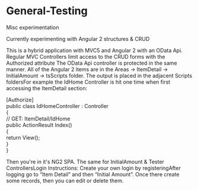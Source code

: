 # General-Testing
Misc experimentation

Currently experimenting with Angular 2 structures & CRUD

This is a hybrid application with MVC5 and Angular 2 with an OData Api. Regular MVC Controllers limit access to the CRUD forms with the Authorized attribute The OData Api controller is protected in the same manner. All of the Angular 2 items are in the Areas -> ItemDetail -> InitialAmount -> tsScripts folder. The output is placed in the adjacent Scripts foldersFor example the IdHome Controller is hit one time when first accessing the ItemDetail section:  

[Authorize]  
public class IdHomeController : Controller  
{  
        // GET: ItemDetail/IdHome  
        public ActionResult Index()  
        {  
                 return View();  
        }      
}    

Then you're in it's NG2 SPA. The same for InitialAmount & Tester ControllersLogin Instructions: Create your own login by registeringAfter logging go to “Item Detail” and then “Initial Amount”. Once there create some records, then you can edit or delete them.
